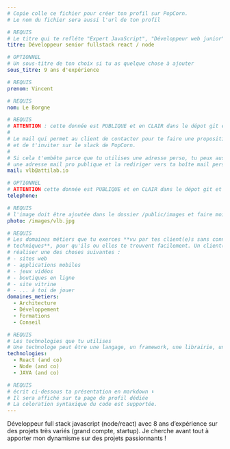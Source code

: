 ```yaml
---
# Copie colle ce fichier pour créer ton profil sur PopCorn.
# Le nom du fichier sera aussi l'url de ton profil

# REQUIS
# Le titre qui te refléte "Expert JavaScript", "Développeur web junior"
titre: Développeur senior fullstack react / node 

# OPTIONNEL
# Un sous-titre de ton choix si tu as quelque chose à ajouter
sous_titre: 9 ans d'expérience

# REQUIS
prenom: Vincent

# REQUIS
nom: Le Borgne

# REQUIS
# ATTENTION : cette donnée est PUBLIQUE et en CLAIR dans le dépot git et sur le site
#
# Le mail qui permet au client de contacter pour te faire une proposition de projet
# et de t'inviter sur le slack de PopCorn.
#
# Si cela t'embête parce que tu utilises une adresse perso, tu peux aussi te créer
# une adresse mail pro publique et la rediriger vers ta boîte mail perso
mail: vlb@attilab.io

# OPTIONNEL
# ATTENTION cette donnée est PUBLIQUE et en CLAIR dans le dépot git et sur le site
telephone:

# REQUIS
# l'image doit être ajoutée dans le dossier /public/images et faire moins de 100ko ! Sa hauteur affichée sur le site sera de 300px, elle s'adaptera comme elle peut au responsive avec du css.
photo: /images/vlb.jpg

# REQUIS
# Les domaines métiers que tu exerces **vu par tes client(e)s sans connaissances
# techniques**, pour qu'ils ou elles te trouvent facilement. Un client(e) veut par exemple
# réaliser une des choses suivantes :
# - sites web
# - applications mobiles
# - jeux vidéos
# - boutiques en ligne
# - site vitrine
# - ... à toi de jouer
domaines_metiers:
  - Architecture
  - Développement
  - Formations
  - Conseil

# REQUIS
# Les technologies que tu utilises
# Une technologe peut être une langage, un framework, une librairie, un CMS ...
technologies:
  - React (and co)
  - Node (and co)
  - JAVA (and co)

# REQUIS
# écrit ci-dessous ta présentation en markdown ⬇️
# Il sera affiché sur ta page de profil dédiée
# La coloration syntaxique du code est supportée.
---
```


Développeur full stack javascript (node/react)  avec 8 ans d’expérience sur des projets très variés (grand compte, startup). Je cherche avant tout à apporter mon dynamisme sur des projets passionnants !
